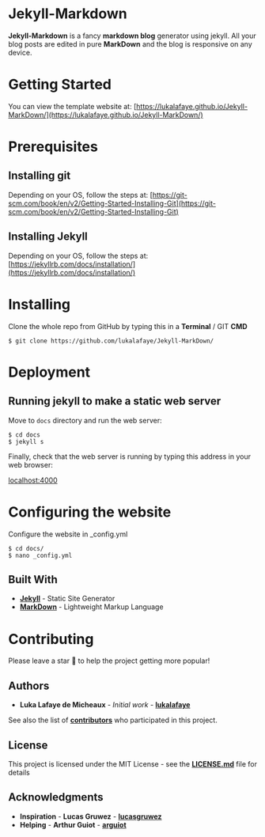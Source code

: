 # Jekyll-Markdown

**Jekyll-Markdown** is a fancy **markdown blog** generator using jekyll. All your blog posts are edited in pure **MarkDown** and the blog is responsive on any device.

# Getting Started

You can view the template website at: [https://lukalafaye.github.io/Jekyll-MarkDown/](https://lukalafaye.github.io/Jekyll-MarkDown/)

# Prerequisites

## Installing git

Depending on your OS, follow the steps at: [https://git-scm.com/book/en/v2/Getting-Started-Installing-Git](https://git-scm.com/book/en/v2/Getting-Started-Installing-Git)

## Installing Jekyll

Depending on your OS, follow the steps at: [https://jekyllrb.com/docs/installation/](https://jekyllrb.com/docs/installation/)

# Installing


Clone the whole repo from GitHub by typing this in a **Terminal** / GIT **CMD**

```
$ git clone https://github.com/lukalafaye/Jekyll-MarkDown/
```

# Deployment

## Running jekyll to make a static web server

Move to `docs` directory and run the web server:

```
$ cd docs
$ jekyll s
```

Finally, check that the web server is running by typing this address in your web browser:

[localhost:4000](localhost:4000)

# Configuring the website

Configure the website in _config.yml

```
$ cd docs/
$ nano _config.yml
```

## Built With

* [**Jekyll**](https://jekyllrb.com/) - Static Site Generator
* [**MarkDown**](https://github.com/adam-p/markdown-here/wiki/Markdown-Cheatsheet) - Lightweight Markup Language

# Contributing

Please leave a star 🌟 to help the project getting more popular!

## Authors

* **Luka Lafaye de Micheaux** - *Initial work* - [**lukalafaye**](https://github.com/lukalafaye)

See also the list of [**contributors**](https://github.com/lukalafaye/Jekyll-MarkDown/graphs/contributors) who participated in this project.

## License

This project is licensed under the MIT License - see the [**LICENSE.md**](LICENSE.md) file for details

## Acknowledgments

* **Inspiration** - **Lucas Gruwez** - [**lucasgruwez**](https://github.com/lucasgruwez)
* **Helping**     - **Arthur Guiot** - [**arguiot**](https://github.com/arguiot)
